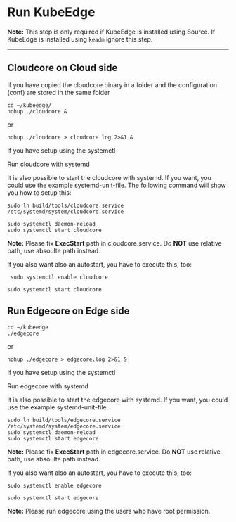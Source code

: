 # Run KubeEdge

**Note:** This step is only required if KubeEdge is installed using Source. If KubeEdge is installed using `keadm` ignore this step.
***

## Cloudcore on Cloud side

If you have copied the cloudcore binary in a folder and the configuration (conf) are stored in the same folder

```shell
cd ~/kubeedge/
nohup ./cloudcore &
```

or

 ```shell
nohup ./cloudcore > cloudcore.log 2>&1 &
 ```

If you have setup using the systemctl

Run cloudcore with systemd

It is also possible to start the cloudcore with systemd. If you want, you could use the example systemd-unit-file. The following command will show you how to setup this:

```shell
sudo ln build/tools/cloudcore.service /etc/systemd/system/cloudcore.service

sudo systemctl daemon-reload
sudo systemctl start cloudcore
```

**Note:** Please fix __ExecStart__ path in cloudcore.service. Do __NOT__ use relative path, use absoulte path instead.

If you also want also an autostart, you have to execute this, too:

```shell
 sudo systemctl enable cloudcore
 ```

```shell
sudo systemctl start cloudcore
```

## Run Edgecore on Edge side

```shell
cd ~/kubeedge
./edgecore
 ```

 or

 ```shell
nohup ./edgecore > edgecore.log 2>&1 &
 ```

If you have setup using the systemctl
 
Run edgecore with systemd
 
It is also possible to start the edgecore with systemd. If you want, you could use the example systemd-unit-file.
 
```shell
sudo ln build/tools/edgecore.service /etc/systemd/system/edgecore.service
sudo systemctl daemon-reload
sudo systemctl start edgecore
```
 
**Note:** Please fix __ExecStart__ path in edgecore.service. Do __NOT__ use relative path, use absoulte path instead.
 
If you also want also an autostart, you have to execute this, too:
 
```shell
sudo systemctl enable edgecore
```

```shell
sudo systemctl start edgecore
```

**Note:** Please run edgecore using the users who have root permission.
